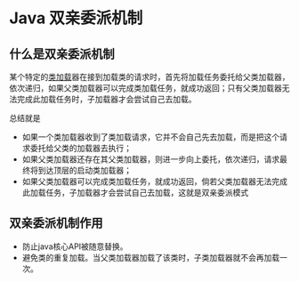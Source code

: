 # Java 双亲委派机制

## 什么是双亲委派机制

某个特定的[类加载](https://so.csdn.net/so/search?q=类加载&spm=1001.2101.3001.7020)器在接到加载类的请求时，首先将加载任务委托给父类加载器，依次递归，如果父类加载器可以完成类加载任务，就成功返回；只有父类加载器无法完成此加载任务时，子加载器才会尝试自己去加载。

总结就是

+ 如果一个类加载器收到了类加载请求，它并不会自己先去加载，而是把这个请求委托给父类的加载器去执行；
+ 如果父类加载器还存在其父类加载器，则进一步向上委托，依次递归，请求最终将到达顶层的启动类加载器；
+ 如果父类加载器可以完成类加载任务，就成功返回，倘若父类加载器无法完成此加载任务，子加载器才会尝试自己去加载，这就是双亲委派模式

##  双亲委派机制作用

+ 防止java核心API被随意替换。
+ 避免类的重复加载。当父类加载器加载了该类时，子类加载器就不会再加载一次。